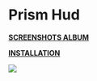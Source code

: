 # Prism Hud

**[SCREENSHOTS ALBUM](https://imgur.com/a/pOmR6)** 

**[INSTALLATION](https://imgur.com/a/w3Ah6)**

![](https://i.imgur.com/Ia791Sh.jpg)